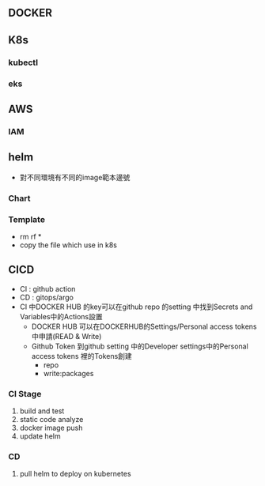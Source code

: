 ## DOCKER

## K8s

### kubectl

### eks

## AWS
### IAM

## helm
- 對不同環境有不同的image範本邊號
### Chart
### Template
- rm rf *
- copy the file which use in k8s 

## CICD
- CI : github action
- CD : gitops/argo 
- CI 中DOCKER HUB 的key可以在github repo 的setting 中找到Secrets and Variables中的Actions設置
  - DOCKER HUB 可以在DOCKERHUB的Settings/Personal access tokens中申請(READ & Write)
  - Github Token 到github setting 中的Developer settings中的Personal access tokens 裡的Tokens創建
    - repo
    - write:packages
### CI Stage
1. build and test
2. static code analyze
3. docker image push
4. update helm
### CD 
1. pull helm to deploy on kubernetes
